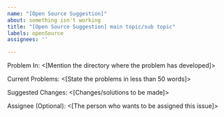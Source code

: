 ```yaml
---
name: "[Open Source Suggestion]"
about: something isn't working
title: "[Open Source Suggestion] main topic/sub topic"
labels: openSource
assignees: ''

---
```


Problem In:
<[Mention the directory where the problem has developed]>

Current Problems:
<[State the problems in less than 50 words]>

Suggested Changes:
<[Changes/solutions to be made]>

Assignee (Optional):
<[The person who wants to be assigned this issue]>
